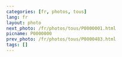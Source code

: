 ```yaml
---
categories: [fr, photos, tous]
lang: fr
layout: photo
next_photo: /fr/photos/tous/P0000001.html
picname: P0000000
prev_photo: /fr/photos/tous/P0000483.html
tags: []
---
```

